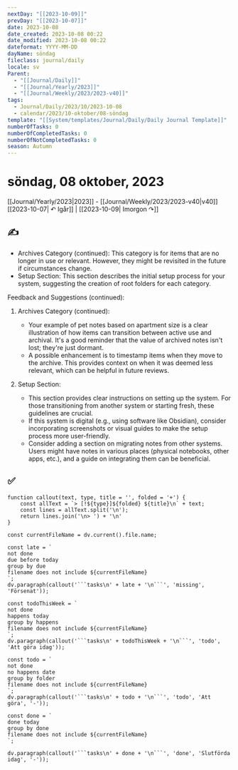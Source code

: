 ```yaml
---
nextDay: "[[2023-10-09]]"
prevDay: "[[2023-10-07]]"
date: 2023-10-08
date_created: 2023-10-08 00:22
date_modified: 2023-10-08 00:22
dateformat: YYYY-MM-DD
dayName: söndag
fileclass: journal/daily
locale: sv
Parent:
  - "[[Journal/Daily]]"
  - "[[Journal/Yearly/2023]]"
  - "[[Journal/Weekly/2023/2023-v40]]"
tags:
  - Journal/Daily/2023/10/2023-10-08
  - calendar/2023/10-oktober/08-söndag
template: "[[System/templates/Journal/Daily/Daily Journal Template]]"
numberOfTasks: 0
numberOfCompletedTasks: 0
numberOfNotCompletedTasks: 0
season: Autumn
---
```

# söndag, 08 oktober, 2023

<i data-timeline="281"></i>
[[Journal/Yearly/2023|2023]] - [[Journal/Weekly/2023/2023-v40|v40]]
[[2023-10-07| ↶ Igår]] | [[2023-10-09| Imorgon ↷]]

## ✍️

- Archives Category (continued): This category is for items that are no longer in use or relevant. However, they might be revisited in the future if circumstances change.
- Setup Section: This section describes the initial setup process for your system, suggesting the creation of root folders for each category.

Feedback and Suggestions (continued):

1. Archives Category (continued):
   - Your example of pet notes based on apartment size is a clear illustration of how items can transition between active use and archival. It's a good reminder that the value of archived notes isn't lost; they're just dormant.
   - A possible enhancement is to timestamp items when they move to the archive. This provides context on when it was deemed less relevant, which can be helpful in future reviews.

2. Setup Section:
   - This section provides clear instructions on setting up the system. For those transitioning from another system or starting fresh, these guidelines are crucial.
   - If this system is digital (e.g., using software like Obsidian), consider incorporating screenshots or visual guides to make the setup process more user-friendly.
   - Consider adding a section on migrating notes from other systems. Users might have notes in various places (physical notebooks, other apps, etc.), and a guide on integrating them can be beneficial.

## ✅

````dataviewjs
function callout(text, type, title = '', folded = '+') {
    const allText = `> [!${type}]${folded} ${title}\n` + text;
    const lines = allText.split('\n');
    return lines.join('\n> ') + '\n'
}

const currentFileName = dv.current().file.name;

const late = `
not done
due before today
group by due
filename does not include ${currentFileName}
`;
dv.paragraph(callout('```tasks\n' + late + '\n```', 'missing', 'Försenat'));

const todoThisWeek = `
not done
happens today
group by happens
filename does not include ${currentFileName}
`;
dv.paragraph(callout('```tasks\n' + todoThisWeek + '\n```', 'todo', 'Att göra idag'));

const todo = `
not done
no happens date
group by folder
filename does not include ${currentFileName}
`;
dv.paragraph(callout('```tasks\n' + todo + '\n```', 'todo', 'Att göra', '-'));

const done = `
done today
group by done
filename does not include ${currentFileName}
`;

dv.paragraph(callout('```tasks\n' + done + '\n```', 'done', 'Slutförda idag', '-'));
````
